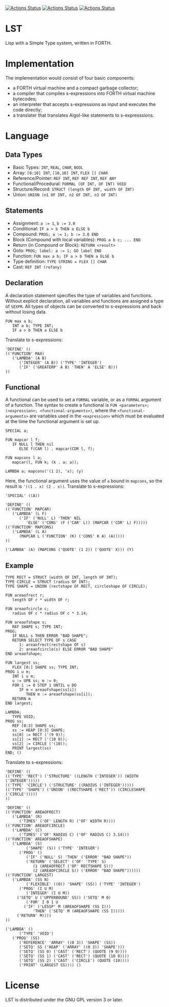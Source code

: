 [![Actions Status](https://github.com/lst-lang/LST/workflows/GNU//Linux/badge.svg)](https://github.com/lst-lang/LST/actions?query=workflow%3AGNU%2FLinux)
[![Actions Status](https://github.com/lst-lang/LST/workflows/Windows/badge.svg)](https://github.com/lst-lang/LST/actions?query=workflow%3AWindows)
[![Actions Status](https://github.com/lst-lang/LST/workflows/macOS/badge.svg)](https://github.com/lst-lang/LST/actions?query=workflow%3AmacOS)



# LST
Lisp with a Simple Type system, written in FORTH.



# Implementation
The implementation would consist of four basic components:
* a FORTH virtual machine and a compact garbage collector;
* a compiler that compiles s-expressions into FORTH virtual machine bytecodes;
* an interpreter that accepts s-expressions as input and executes the code directly;
* a translater that translates Algol-like statements to s-expresssions.



# Language
## Data Types
* Basic Types: `INT`, `REAL`, `CHAR`, `BOOL`
* Array: `[0:10] INT`, `[10,10] INT`, `FLEX [] CHAR`
* Reference/Pointer: `REF INT`, `REF REF INT`, `REF ANY`
* Functional/Procedural: `FORMAL (OF INT, OF INT) VOID`
* Structure/Record: `STRUCT (length OF INT, width OF INT)`
* Union: `UNION (n1 OF INT, n2 OF INT, n3 OF INT)`


## Statements
* Assignment: `a := 1`, `b := 3.0`
* Conditional: `IF a > b THEN a ELSE b`
* Compound: `PROG; a := 1; b := 3.0 END`
* Block (Compound with local variables): `PROG a b c; ... END`
* Return (in Compound or Block): `RETURN <result>`
* Goto: `PROG; label: a := 1; GO label END`
* Function: `FUN max a b; IF a > b THEN a ELSE b`
* Type definition: `TYPE STRING = FLEX [] CHAR`
* Cast: `REF INT (refany)`


## Declaration
A declaration statement specifies the type of variables and functions.
Without explicit declaration, all variables and functions are assigned
a type of `SEXPR`. All types of objects can be converted to s-expressions
and back without losing data.
```
FUN max a b;
   INT a b; TYPE INT;
   IF a > b THEN a ELSE b
```

Translate to s-expressions:
```
'DEFINE' ((
(('FUNCTION' MAX)
   ('LAMBDA' (A B)
      ('INTEGER' (A B)) ('TYPE' 'INTEGER')
      ('IF' ('GREATERP' A B) 'THEN' A 'ELSE' B)))
))
```


## Functional
A functional can be used to set a `FORMAL` variable, or as a `FORMAL` argument of a function. The syntax to create a functional is `FUN <parameters>; (<expression>; <functional-arguments>)`, where the `<functional-arguments>` are variables used in the `<expression>` which must be evaluated at the time the functional argument is set up. 
```
SPECIAL a;

FUN mapcar l f;
   IF NULL l THEN nil
      ELSE f(CAR l) . mapcar(CDR l, f);

FUN mapcons l a;
   mapcar(l, FUN k; (k . a; a));

LAMBDA a; mapcons('(1 2), 'x); (y)
```

Here, the functional argument uses the value of `a` bound in `mapcons`, so the result is `'((1 . x) (2 . x))`. Translate to s-expressions:
```
'SPECIAL' ((A))

'DEFINE' ((
(('FUNCTION' MAPCAR)
   ('LAMBDA' (L F)
      ('IF' ('NULL' L) 'THEN' NIL
         'ELSE' ('CONS' (F ('CAR' L)) (MAPCAR ('CDR' L) F)))))
(('FUNCTION' MAPCONS)
   ('LAMBDA' (L A)
      (MAPCAR L ('FUNCTION' (K) ('CONS' K A) (A)))))
))

('LAMBDA' (A) (MAPCONS ('QUOTE' (1 2)) ('QUOTE' X))) (Y)
```


## Example
```
TYPE RECT = STRUCT (width OF INT, length OF INT);
TYPE CIRCLE = STRUCT (radius OF INT);
TYPE SHAPE = UNION (rectshape OF RECT, circleshape OF CIRCLE);

FUN areaofrect r;
   length OF r * width OF r;
   
FUN areaofcircle c;
   radius OF c * radius OF c * 3.14;

FUN areaofshape s;
   REF SHAPE s; TYPE INT;
PROG;
   IF NULL s THEN ERROR "BAD SHAPE";
   RETURN SELECT TYPE OF s CASE
      1: areaofrect(rectshape OF s)
      2: areaofcircle(s) ELSE ERROR "BAD SHAPE"
END areaofshape;

FUN largest ss;
   FLEX [0:] SHAPE ss; TYPE INT;
PROG i u m;
   INT i u m;
   u := UPB ss; m := 0;
   FOR i := 0 STEP 1 UNTIL u DO
      IF m < areaofshape(ss[i])
         THEN m := areaofshape(ss[i]);
   RETURN m
END largest;

LAMBDA;
   TYPE VOID;
PROG ss;
   REF [0:3] SHAPE ss;
   ss := HEAP [0:3] SHAPE; 
   ss[0] := RECT ('(9 9));
   ss[1] := RECT ('(10 8));
   ss[2] := CIRCLE ('(10));
   PRINT largest(ss)
END; ()
```

Translate to s-expressions:
```
'DEFINE' ((
(('TYPE' 'RECT') ('STRUCTURE' ((LENGTH ('INTEGER')) (WIDTH ('INTEGER')))))
(('TYPE' 'CIRCLE') ('STRUCTURE' ((RADIUS ('INTEGER')))))
(('TYPE' 'SHAPE') ('UNION' ((RECTSHAPE ('RECT')) (CIRCLESHAPE ('CIRCLE')))))
))

'DEFINE' ((
(('FUNCTION' AREAOFRECT)
   ('LAMBDA' (R)
      ('TIMES' ('OF' LENGTH R) ('OF' WIDTH R))))
(('FUNCTION' AREAOFCIRCLE)
   ('LAMBDA' (C)
      ('TIMES' ('OF' RADIUS C) ('OF' RADIUS C) 3.14)))
(('FUNCTION' AREAOFSHAPE)
   ('LAMBDA' (S)
         ('SHAPE' (S)) ('TYPE' 'INTEGER')
      ('PROG' ()
         ('IF' ('NULL' S) 'THEN' ('ERROR' "BAD SHAPE"))
         ('RETURN' ('SELECT' ('OF' 'TYPE' S)
            (1 (AREAOFRECT ('OF' RECTSHAPE S)))
            (2 (AREAOFCIRCLE S)) ('ERROR' "BAD SHAPE"))))))
(('FUNCTION' LARGEST)
   ('LAMBDA' (SS N)
         ('FLEXIBLE' ((0)) 'SHAPE' (SS)) ('TYPE' 'INTEGER')
      ('PROG' (I U M)
         ('INTEGER' (I U M))
	 ('SETQ' U ('UPPERBOUND' SS)) ('SETQ' M 0)
         ('FOR' I 0 1 U
	    ('IF' ('LESSP' M (AREAOFSHAPE (SS I)))
	        'THEN' ('SETQ' M (AREAOFSHAPE (SS I)))))
	 ('RETURN' M))))
))

('LAMBDA' ()
      ('TYPE' 'VOID')
   ('PROG' (SS)
      ('REFERENCE' 'ARRAY' ((0 3)) 'SHAPE' (SS))
      ('SETQ' SS ('HEAP' ('ARRAY' ((0 3)) 'SHAPE')))
      ('SETQ' (SS 0) ('CAST' ('RECT') (QUOTE (9 9))))
      ('SETQ' (SS 1) ('CAST' ('RECT') (QUOTE (10 8))))
      ('SETQ' (SS 2) ('CAST' ('CIRCLE') (QUOTE (10))))
      ('PRINT' (LARGEST SS)))) ()
```



# License
LST is distributed under the GNU GPL version 3 or later.

